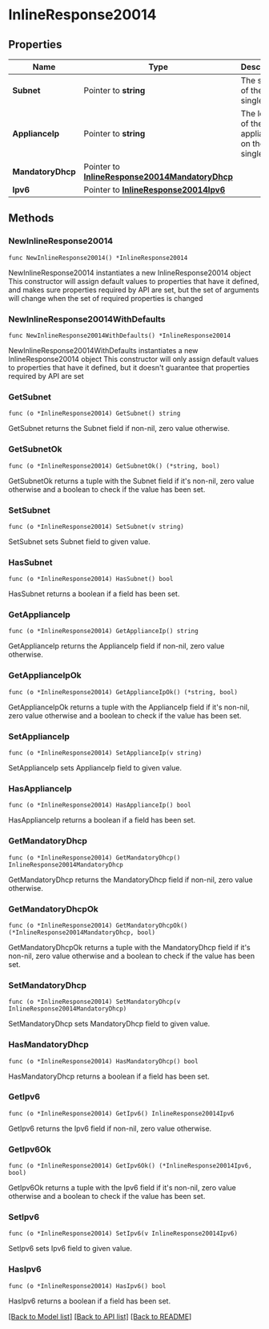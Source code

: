 # InlineResponse20014

## Properties

Name | Type | Description | Notes
------------ | ------------- | ------------- | -------------
**Subnet** | Pointer to **string** | The subnet of the single LAN | [optional] 
**ApplianceIp** | Pointer to **string** | The local IP of the appliance on the single LAN | [optional] 
**MandatoryDhcp** | Pointer to [**InlineResponse20014MandatoryDhcp**](InlineResponse20014MandatoryDhcp.md) |  | [optional] 
**Ipv6** | Pointer to [**InlineResponse20014Ipv6**](InlineResponse20014Ipv6.md) |  | [optional] 

## Methods

### NewInlineResponse20014

`func NewInlineResponse20014() *InlineResponse20014`

NewInlineResponse20014 instantiates a new InlineResponse20014 object
This constructor will assign default values to properties that have it defined,
and makes sure properties required by API are set, but the set of arguments
will change when the set of required properties is changed

### NewInlineResponse20014WithDefaults

`func NewInlineResponse20014WithDefaults() *InlineResponse20014`

NewInlineResponse20014WithDefaults instantiates a new InlineResponse20014 object
This constructor will only assign default values to properties that have it defined,
but it doesn't guarantee that properties required by API are set

### GetSubnet

`func (o *InlineResponse20014) GetSubnet() string`

GetSubnet returns the Subnet field if non-nil, zero value otherwise.

### GetSubnetOk

`func (o *InlineResponse20014) GetSubnetOk() (*string, bool)`

GetSubnetOk returns a tuple with the Subnet field if it's non-nil, zero value otherwise
and a boolean to check if the value has been set.

### SetSubnet

`func (o *InlineResponse20014) SetSubnet(v string)`

SetSubnet sets Subnet field to given value.

### HasSubnet

`func (o *InlineResponse20014) HasSubnet() bool`

HasSubnet returns a boolean if a field has been set.

### GetApplianceIp

`func (o *InlineResponse20014) GetApplianceIp() string`

GetApplianceIp returns the ApplianceIp field if non-nil, zero value otherwise.

### GetApplianceIpOk

`func (o *InlineResponse20014) GetApplianceIpOk() (*string, bool)`

GetApplianceIpOk returns a tuple with the ApplianceIp field if it's non-nil, zero value otherwise
and a boolean to check if the value has been set.

### SetApplianceIp

`func (o *InlineResponse20014) SetApplianceIp(v string)`

SetApplianceIp sets ApplianceIp field to given value.

### HasApplianceIp

`func (o *InlineResponse20014) HasApplianceIp() bool`

HasApplianceIp returns a boolean if a field has been set.

### GetMandatoryDhcp

`func (o *InlineResponse20014) GetMandatoryDhcp() InlineResponse20014MandatoryDhcp`

GetMandatoryDhcp returns the MandatoryDhcp field if non-nil, zero value otherwise.

### GetMandatoryDhcpOk

`func (o *InlineResponse20014) GetMandatoryDhcpOk() (*InlineResponse20014MandatoryDhcp, bool)`

GetMandatoryDhcpOk returns a tuple with the MandatoryDhcp field if it's non-nil, zero value otherwise
and a boolean to check if the value has been set.

### SetMandatoryDhcp

`func (o *InlineResponse20014) SetMandatoryDhcp(v InlineResponse20014MandatoryDhcp)`

SetMandatoryDhcp sets MandatoryDhcp field to given value.

### HasMandatoryDhcp

`func (o *InlineResponse20014) HasMandatoryDhcp() bool`

HasMandatoryDhcp returns a boolean if a field has been set.

### GetIpv6

`func (o *InlineResponse20014) GetIpv6() InlineResponse20014Ipv6`

GetIpv6 returns the Ipv6 field if non-nil, zero value otherwise.

### GetIpv6Ok

`func (o *InlineResponse20014) GetIpv6Ok() (*InlineResponse20014Ipv6, bool)`

GetIpv6Ok returns a tuple with the Ipv6 field if it's non-nil, zero value otherwise
and a boolean to check if the value has been set.

### SetIpv6

`func (o *InlineResponse20014) SetIpv6(v InlineResponse20014Ipv6)`

SetIpv6 sets Ipv6 field to given value.

### HasIpv6

`func (o *InlineResponse20014) HasIpv6() bool`

HasIpv6 returns a boolean if a field has been set.


[[Back to Model list]](../README.md#documentation-for-models) [[Back to API list]](../README.md#documentation-for-api-endpoints) [[Back to README]](../README.md)


